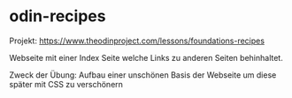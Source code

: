 # odin-recipes
Projekt: https://www.theodinproject.com/lessons/foundations-recipes

Webseite mit einer Index Seite welche Links zu anderen Seiten behinhaltet.

Zweck der Übung:
Aufbau einer unschönen Basis der Webseite um diese später mit CSS zu verschönern

